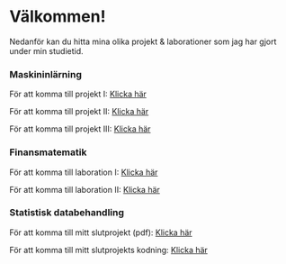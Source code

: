 # Välkommen!
Nedanför kan du hitta mina olika projekt & laborationer som jag har gjort under min studietid.

### Maskininlärning
För att komma till projekt I: [Klicka här](https://github.com/filipaxelsson/school/blob/main/ML_1.pdf)

För att komma till projekt II: [Klicka här](https://github.com/filipaxelsson/school/blob/main/ML_2.pdf)

För att komma till projekt III: [Klicka här](https://github.com/filipaxelsson/school/blob/main/ML_3.pdf)

###  Finansmatematik
För att komma till laboration I: [Klicka här](https://github.com/filipaxelsson/school/blob/main/finans_1.pdf)

För att komma till laboration II: [Klicka här](https://github.com/filipaxelsson/school/blob/main/finans_2.pdf)

### Statistisk databehandling
För att komma till mitt slutprojekt (pdf): [Klicka här](https://github.com/filipaxelsson/school/blob/main/stdb_report.pdf)

För att komma till mitt slutprojekts kodning: [Klicka här](https://github.com/filipaxelsson/school/blob/main/stdb.Rmd)
